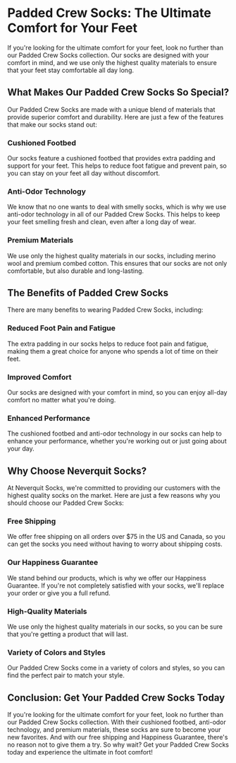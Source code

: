# Padded Crew Socks: The Ultimate Comfort for Your Feet

If you're looking for the ultimate comfort for your feet, look no further than our Padded Crew Socks collection. Our socks are designed with your comfort in mind, and we use only the highest quality materials to ensure that your feet stay comfortable all day long.

## What Makes Our Padded Crew Socks So Special?

Our Padded Crew Socks are made with a unique blend of materials that provide superior comfort and durability. Here are just a few of the features that make our socks stand out:

### Cushioned Footbed

Our socks feature a cushioned footbed that provides extra padding and support for your feet. This helps to reduce foot fatigue and prevent pain, so you can stay on your feet all day without discomfort.

### Anti-Odor Technology

We know that no one wants to deal with smelly socks, which is why we use anti-odor technology in all of our Padded Crew Socks. This helps to keep your feet smelling fresh and clean, even after a long day of wear.

### Premium Materials

We use only the highest quality materials in our socks, including merino wool and premium combed cotton. This ensures that our socks are not only comfortable, but also durable and long-lasting.

## The Benefits of Padded Crew Socks

There are many benefits to wearing Padded Crew Socks, including:

### Reduced Foot Pain and Fatigue

The extra padding in our socks helps to reduce foot pain and fatigue, making them a great choice for anyone who spends a lot of time on their feet.

### Improved Comfort

Our socks are designed with your comfort in mind, so you can enjoy all-day comfort no matter what you're doing.

### Enhanced Performance

The cushioned footbed and anti-odor technology in our socks can help to enhance your performance, whether you're working out or just going about your day.

## Why Choose Neverquit Socks?

At Neverquit Socks, we're committed to providing our customers with the highest quality socks on the market. Here are just a few reasons why you should choose our Padded Crew Socks:

### Free Shipping

We offer free shipping on all orders over $75 in the US and Canada, so you can get the socks you need without having to worry about shipping costs.

### Our Happiness Guarantee

We stand behind our products, which is why we offer our Happiness Guarantee. If you're not completely satisfied with your socks, we'll replace your order or give you a full refund.

### High-Quality Materials

We use only the highest quality materials in our socks, so you can be sure that you're getting a product that will last.

### Variety of Colors and Styles

Our Padded Crew Socks come in a variety of colors and styles, so you can find the perfect pair to match your style.

## Conclusion: Get Your Padded Crew Socks Today

If you're looking for the ultimate comfort for your feet, look no further than our Padded Crew Socks collection. With their cushioned footbed, anti-odor technology, and premium materials, these socks are sure to become your new favorites. And with our free shipping and Happiness Guarantee, there's no reason not to give them a try. So why wait? Get your Padded Crew Socks today and experience the ultimate in foot comfort!